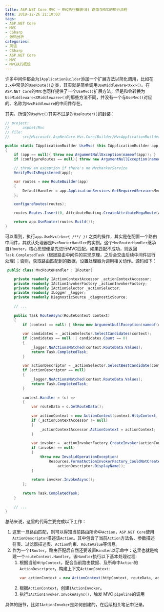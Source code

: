 ```yaml
---
title: ASP.NET Core MVC — MVC执行概貌(0) 路由与MVC的执行流程
date: 2019-12-26 21:10:03
tags:
- ASP.NET Core
- MVC
- CSharp
- 源码分析
categories:
- 风语
- CSharp
- ASP.NET Core
- MVC
- MVC执行概貌
---
```



许多中间件都会为`IApplicationBuilder`添加一个扩展方法以简化调用，比如在`2.x`中常见的`UseRoute()`之类，其实就是简单调用`UseMiddleware<Xxx>()`。在`ASP.NET Core`的`MVC`也同样提供了一个`UseMvc()`扩展方法，但是和会转换为`UseMiddleware<XMiddleware>()`的那些方法不同，并没有一个与`UseMvc()`对应的、名称为`MvcMiddleware`的中间件存在。

其实，所谓的`UseMvc()`其实不过是对`UseRouter()`的封装：
```csharp
// project: 
//      aspnet/Mvc
// file:
//      src/Microsoft.AspNetCore.Mvc.Core/Builder/MvcApplicationBuilderExtensions.cs

public static IApplicationBuilder UseMvc( this IApplicationBuilder app, Action<IRouteBuilder> configureRoutes)
{
    if (app == null){ throw new ArgumentNullException(nameof(app)); }
    if (configureRoutes == null){ throw new ArgumentNullException(nameof(configureRoutes)); }

    // throw an exception if there's no MvcMarkerService 
    VerifyMvcIsRegistered(app);   

    var routes = new RouteBuilder(app)
    {
        DefaultHandler = app.ApplicationServices.GetRequiredService<MvcRouteHandler>(),
    };

    configureRoutes(routes);

    routes.Routes.Insert(0, AttributeRouting.CreateAttributeMegaRoute(app.ApplicationServices));

    return app.UseRouter(routes.Build());
}
```
可以看到，执行`app.UseMvc(rb=>{ /**/ })` 之类的操作，其实是在配置一个路由中间件，其默认处理器是`MvcRouterHandler`的实例。<!--more-->这个`MvcRouterHandler`继承自`IRouter`，核心思想便是先进行MVC匹配，如果匹配不成功，则返回`Task.CompletedTask`（根据路由中间件的实现原理，之后会交由后续中间件进行处理）；否则，获取路由匹配到的数据，设置处理器为调用相关动作。源码如下：
```csharp
 public class MvcRouteHandler : IRouter{

    private readonly IActionContextAccessor _actionContextAccessor;
    private readonly IActionInvokerFactory _actionInvokerFactory;
    private readonly IActionSelector _actionSelector;
    private readonly ILogger _logger;
    private readonly DiagnosticSource _diagnosticSource;
     
    // ...
    
    public Task RouteAsync(RouteContext context)
    {
        if (context == null) { throw new ArgumentNullException(nameof(context)); }
    
        var candidates = _actionSelector.SelectCandidates(context);
        if (candidates == null || candidates.Count == 0)
        {
            _logger.NoActionsMatched(context.RouteData.Values);
            return Task.CompletedTask;
        }
    
        var actionDescriptor = _actionSelector.SelectBestCandidate(context, candidates);
        if (actionDescriptor == null)
        {
            _logger.NoActionsMatched(context.RouteData.Values);
            return Task.CompletedTask;
        }
    
        context.Handler = (c) =>
        {
            var routeData = c.GetRouteData();
    
            var actionContext = new ActionContext(context.HttpContext, routeData, actionDescriptor);
            if (_actionContextAccessor != null)
            {
                _actionContextAccessor.ActionContext = actionContext;
            }
    
            var invoker = _actionInvokerFactory.CreateInvoker(actionContext);
            if (invoker == null)
            {
                throw new InvalidOperationException(
                    Resources.FormatActionInvokerFactory_CouldNotCreateInvoker(
                        actionDescriptor.DisplayName));
            }
    
            return invoker.InvokeAsync();
        };
    
        return Task.CompletedTask;
    }
    
    // ...
}
```

总结来说，这里的代码主要完成以下工作：
1. 这里一旦路由匹配，则可以得知当前路由所命中`Action`，`ASP.NET Core`使用`ActionDescriptor`描述该`Action`。其中包含了当前`Action`方法名、参数描述符表、过滤器描述表、`Action`约束、`RouteValue`等信息。
2. 作为一个`IRouter`，路由匹配后自然还要设置`Handler`以示命中：这里也就是构建一个`routeContext.Handler`。该`Handler`执行以下基本处理过程:
    1. 根据当前`HttpContext`，配合当前路由数据、及所命中`Action`的`ActionDescriptor`，构建上下文`ActionContext`: 
        ```csharp
        var actionContext = new ActionContext(httpContext, routeData, actionDescriptor)
        ```
    2. 根据`ActionContext`，创建`IActionInvoker`。
    3. 执行`IActionInvoker.InvokeAsync()`，触发 MVC `pipeline`的调用

具体的细节，比如`IActionInvoker`是如何创建的，在后续相关笔记中记录。


